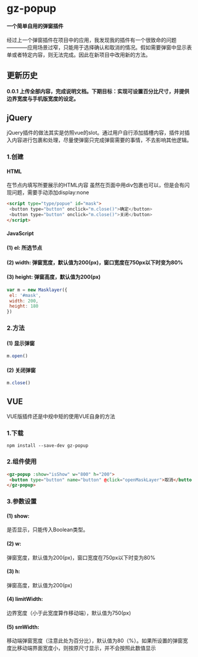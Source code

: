 # gz-popup
#### 一个简单自用的弹窗插件
经过上一个弹窗插件在项目中的应用，我发现我的插件有一个很致命的问题————应用场景过窄，只能用于选择确认和取消的情况。假如需要弹窗中显示表单或者特定内容，则无法完成。因此在新项目中改用新的方法。
## 更新历史
#### 0.0.1 上传全部内容，完成说明文档。下期目标：实现可设置百分比尺寸，并提供边界宽度与手机版宽度的设定。
## jQuery
jQuery插件的做法其实是仿照vue的slot。通过用户自行添加插槽内容，插件对插入内容进行包裹和处理，尽量使弹窗只完成弹窗需要的事情，不去影响其他逻辑。
### 1.创建
#### HTML
在节点内填写所要展示的HTML内容
虽然在页面中用div包裹也可以，但是会有闪现问题，需要手动添加display:none
```html
<script type="type/popue" id="mask">
 <button type="button" onclick="m.close()">确定</button>
 <button type="button" onclick="m.close()">关闭</button>
</script>
```
#### JavaScript
#### (1) el: 所选节点
#### (2) width: 弹窗宽度，默认值为200(px)，窗口宽度在750px以下时变为80%
#### (3) height: 弹窗高度，默认值为200(px)
```javascript
var m = new Masklayer({
 el: '#mask',
 width: 200,
 height: 180
})
```
### 2.方法
#### (1) 显示弹窗
```javascript
m.open()
```
#### (2) 关闭弹窗
```javascript
m.close()
```
## VUE
VUE版插件还是中规中矩的使用VUE自身的方法
### 1.下载
```npm
npm install --save-dev gz-popup
```
### 2.组件使用
```html
<gz-popup :show="isShow" w="800" h="200">
 <button type="button" name="button" @click="openMaskLayer">取消</button>
</gz-popup>
```
### 3.参数设置
#### (1) show: 
是否显示，只能传入Boolean类型。
#### (2) w: 
弹窗宽度，默认值为200(px)，窗口宽度在750px以下时变为80%
#### (3) h: 
弹窗高度，默认值为200(px)
#### (4) limitWidth: 
边界宽度（小于此宽度算作移动端），默认值为750(px)
#### (5) smWidth: 
移动端弹窗宽度（注意此处为百分比），默认值为80（%）。如果所设置的弹窗宽度比移动端界面宽度小，则按原尺寸显示，并不会按照此数值显示
